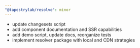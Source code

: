 ```yaml
---
"@tapestrylab/resolve": minor
---
```


- update changesets script
- add component documentation and SSR capabilities
- add demo script, update docs, reorganize tests
- implement resolver package with local and CDN strategies
